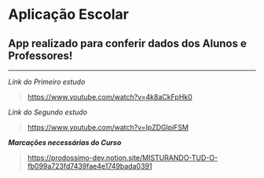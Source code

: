 # Aplicação Escolar

## App realizado para conferir dados dos Alunos e Professores! 

---

_Link do Primeiro estudo_

> https://www.youtube.com/watch?v=4k8aCkFpHk0

_Link do Segundo estudo_

> https://www.youtube.com/watch?v=IpZDGlpiFSM


***Marcações necessárias do Curso***

> https://prodossimo-dev.notion.site/MISTURANDO-TUD-O-fb099a723fd7439fae4e1749bada0391
